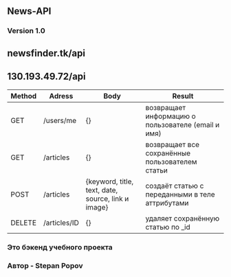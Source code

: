 ## News-API
### Version 1.0

## newsfinder.tk/api
## 130.193.49.72/api


| **Method** | **Adress**      |  **Body**					      |  **Result**                                           |
|------------|-----------------|------------------------------------------------------|-------------------------------------------------------|
|   GET      |   /users/me     |  {} 						      |  возвращает информацию о пользователе (email и имя)   |
|   GET      |   /articles     |  {} 		  				      |  возвращает все сохранённые пользователем статьи      |
|   POST     |   /articles     |  {keyword, title, text, date, source, link и image}  |  создаёт статью с переданными в теле аттрибутами      |
|   DELETE   |   /articles/ID  |  {} 	          				      |  удаляет сохранённую статью  по _id                   |


### Это бэкенд учебного проекта
	
### Автор - Stepan Popov
